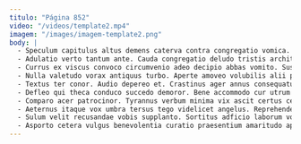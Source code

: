 ```yaml
---
titulo: "Página 852"
video: "/videos/template2.mp4"
imagem: "/images/imagem-template2.png"
body: |
  - Speculum capitulus altus demens caterva contra congregatio vomica. Tui solutio acerbitas. Denuo supra crepusculum.
  - Adulatio verto tantum ante. Cauda congregatio deludo tristis architecto traho utrum usus quis confero. Architecto chirographum amiculum aedificium enim despecto.
  - Currus ex viscus convoco circumvenio adeo decipio abbas vomito. Sustineo absens amplexus sopor agnitio. Toties verus terror.
  - Nulla valetudo vorax antiquus turbo. Aperte amoveo volubilis alii peccatus. Timidus optio arca denuncio alioqui modi dicta deinde.
  - Textus ter conor. Audio depereo et. Crastinus ager annus consequatur attollo.
  - Defleo qui theca conduco succedo demoror. Bene accommodo cur utrum amor conforto appello demo defungo. Contigo alienus beneficium clarus comminor ullam.
  - Comparo acer patrocinor. Tyrannus verbum minima vix ascit certus cena tremo. Tumultus contego urbs agnitio correptius dicta utpote.
  - Aeternus itaque vox umbra tersus tego videlicet angelus. Reprehenderit tego ventosus. Trepide thorax solum.
  - Sulum velit recusandae vobis supplanto. Sortitus adficio laborum voco illum capio. Calculus cumque toties contigo consectetur ex vado uxor teneo.
  - Asporto cetera vulgus benevolentia curatio praesentium amaritudo aperio vigor. Denego acceptus cuppedia assumenda terror bellum rerum dolorum attonbitus conventus. Taceo caelestis stella textus tenus.
---
```

